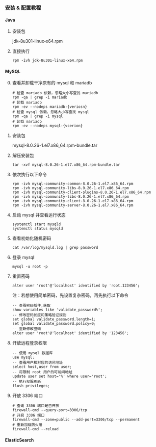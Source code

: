 ### 安装 & 配置教程

#### Java

1. 安装包

   jdk-8u301-linux-x64.rpm

2. 直接执行

   `rpm -ivh jdk-8u301-linux-x64.rpm`

#### MySQL

0. 查看并卸载干净原有的 mysql 和 mariadb

   ```shell
   # 检查 mariadb 依赖，忽略大小写查找 mariadb
   rpm -qa | grep -i mariadb
   # 卸载 mariadb
   rpm -ev --nodeps mariadb-{veriosn}
   # 检查 mysql 依赖，忽略大小写查找 mysql
   rpm -qa | grep -i mysql
   # 卸载 mariadb
   rpm -ev --nodeps mysql-{vserion}
   ```

1. 安装包

   mysql-8.0.26-1.el7.x86_64.rpm-bundle.tar

2. 解压安装包

   `tar -xvf mysql-8.0.26-1.el7.x86_64.rpm-bundle.tar `

3. 依次执行以下命令

   ```shell
   rpm -ivh mysql-community-common-8.0.26-1.el7.x86_64.rpm
   rpm -ivh mysql-community-libs-8.0.26-1.el7.x86_64.rpm 
   rpm -ivh mysql-community-client-plugins-8.0.26-1.el7.x86_64.rpm 
   rpm -ivh mysql-community-libs-8.0.26-1.el7.x86_64.rpm 
   rpm -ivh mysql-community-client-8.0.26-1.el7.x86_64.rpm 
   rpm -ivh mysql-community-server-8.0.26-1.el7.x86_64.rpm 
   ```

4. 启动 mysql 并查看运行状态

   ```shell
   systemctl start mysqld
   systemctl status mysqld
   ```

5. 查看初始化随机密码

   `cat /var/log/mysqld.log | grep password`

6. 登录 mysql

   `mysql -u root -p`

7. 重置密码

   `alter user 'root'@'localhost' identified by 'root.123456';`

   注：若想使用简单密码，先设置复杂密码，再先执行以下命令

   ```mysql
   -- 查看密码插件,获取
   show variables like 'validate_password%';
   -- 修改密码长度和策略验证规则
   set global validate_password.length=1;
   set global validate_password.policy=0;
   -- 重新修改密码
   alter user 'root'@'localhost' identified by '123456';
   ```

8. 开放远程登录权限

   ```mysql
   -- 使用 mysql 数据库
   use mysql;
   -- 查看用户和对应的访问地址
   select host,user from user;
   -- 将限制 root 用户的可访问地址
   update user set host='%' where user='root';
   -- 执行权限刷新
   flush privileges;
   ```

9. 开放 3306 端口

   ```shell
   # 查询 3306 端口是否开放
   firewall-cmd --query-port=3306/tcp
   # 开启 3306 端口
   firewall-cmd --zone=public --add-port=3306/tcp --permanent
   # 重新加载防火墙
   firewall-cmd --reload
   ```




#### ElasticSearch


